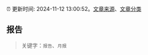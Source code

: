 :alarm_clock: 更新时间: 2024-11-12 13:00:52。[文章来源](/README.md)、[文章分类](/TAGS.md)

## 报告


> 关键字：`报告`、`月报`



